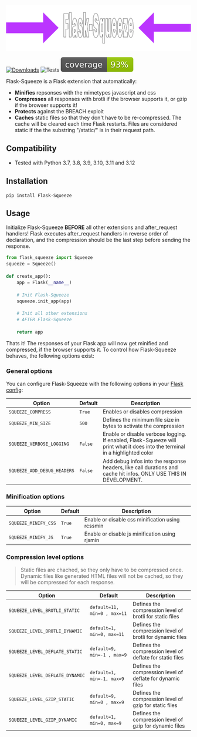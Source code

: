 ![Logo](https://github.com/mkrd/Flask-Squeeze/blob/master/assets/logo.png?raw=true)

[![Downloads](https://pepy.tech/badge/flask-squeeze)](https://pepy.tech/project/flask-squeeze)
![Tests](https://github.com/mkrd/Flask-Squeeze/actions/workflows/test.yml/badge.svg)
![Coverage](https://github.com/mkrd/Flask-Squeeze/blob/master/assets/coverage.svg?raw=1)

Flask-Squeeze is a Flask extension that automatically:
- **Minifies** repsonses with the mimetypes javascript and css
- **Compresses** all responses with brotli if the browser supports it, or gzip if the browser supports it!
- **Protects** against the BREACH exploit
- **Caches** static files so that they don't have to be re-compressed. The cache will be cleared each time Flask restarts. Files are considered static if the the substring "/static/" is in their request path.

## Compatibility
- Tested with Python 3.7, 3.8, 3.9, 3.10, 3.11 and 3.12

## Installation
```
pip install Flask-Squeeze
```

## Usage
Initialize Flask-Squeeze **BEFORE** all other extensions and after_request handlers! Flask executes after_request handlers in reverse order of declaration, and the compression should be the last step before sending the response.
```python
from flask_squeeze import Squeeze
squeeze = Squeeze()

def create_app():
    app = Flask(__name__)

    # Init Flask-Squeeze
    squeeze.init_app(app)

    # Init all other extensions
    # AFTER Flask-Squeeze

    return app
```

Thats it! The responses of your Flask app will now get minified and compressed, if the browser supports it.
To control how Flask-Squeeze behaves, the following options exist:

### General options
You can configure Flask-Squeeze with the following options in your [Flask config](https://flask.palletsprojects.com/en/latest/config/):

| Option | Default | Description |
| --- | --- | --- |
| `SQUEEZE_COMPRESS` | `True` | Enables or disables compression |
| `SQUEEZE_MIN_SIZE` | `500` | Defines the minimum file size in bytes to activate the compression |
| `SQUEEZE_VERBOSE_LOGGING` | `False` | Enable or disable verbose logging. If enabled, Flask-Squeeze will print what it does into the terminal in a highlighted color |
| `SQUEEZE_ADD_DEBUG_HEADERS` | `False` | Add debug infos into the response headers, like call durations and cache hit infos. ONLY USE THIS IN DEVELOPMENT.

### Minification options
| Option | Default | Description |
| --- | --- | --- |
| `SQUEEZE_MINIFY_CSS` | `True` | Enable or disable css minification using rcssmin |
| `SQUEEZE_MINIFY_JS` | `True` | Enable or disable js minification using rjsmin |

### Compression level options
> Static files are chached, so they only have to be compressed once.
> Dynamic files like generated HTML files will not be cached, so they will be compressed for each response.

| Option | Default | Description |
| --- | --- | --- |
| `SQUEEZE_LEVEL_BROTLI_STATIC` | `default=11, min=0 , max=11` | Defines the compression level of brotli for static files |
| `SQUEEZE_LEVEL_BROTLI_DYNAMIC` | `default=1, min=0, max=11` | Defines the compression level of brotli for dynamic files |
| `SQUEEZE_LEVEL_DEFLATE_STATIC` | `default=9, min=-1 , max=9` | Defines the compression level of deflate for static files |
| `SQUEEZE_LEVEL_DEFLATE_DYNAMIC` | `default=1, min=-1, max=9` |  Defines the compression level of deflate for dynamic files |
| `SQUEEZE_LEVEL_GZIP_STATIC` | `default=9, min=0 , max=9` | Defines the compression level of gzip for static files |
| `SQUEEZE_LEVEL_GZIP_DYNAMIC` | `default=1, min=0, max=9` |  Defines the compression level of gzip for dynamic files |
